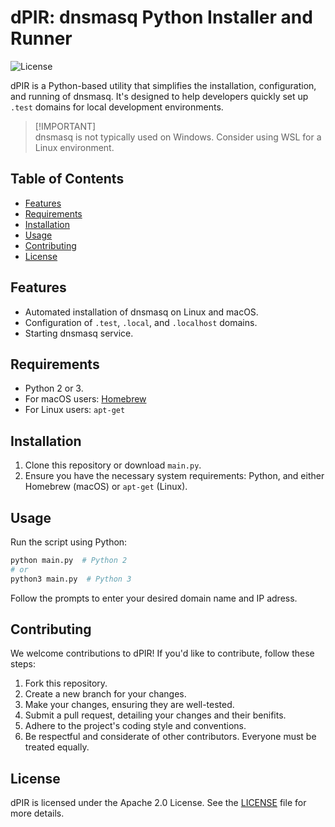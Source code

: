 # dPIR: dnsmasq Python Installer and Runner

![License](https://img.shields.io/badge/License-Apache%202.0-blue.svg)

dPIR is a Python-based utility that simplifies the installation, configuration, and running of dnsmasq. It's designed to help developers quickly set up `.test` domains for local development environments.

> [!IMPORTANT]\
> dnsmasq is not typically used on Windows. Consider using WSL for a Linux environment.

## Table of Contents

- [Features](#features)
- [Requirements](#requirements)
- [Installation](#installation)
- [Usage](#usage)
- [Contributing](#contributing)
- [License](#license)

## Features

- Automated installation of dnsmasq on Linux and macOS.
- Configuration of `.test`, `.local`, and `.localhost` domains.
- Starting dnsmasq service.

## Requirements

- Python 2 or 3.
- For macOS users: [Homebrew](https://brew.sh/)
- For Linux users: `apt-get`

## Installation

1. Clone this repository or download `main.py`.
2. Ensure you have the necessary system requirements: Python, and either Homebrew (macOS) or `apt-get` (Linux).

## Usage

Run the script using Python:

```bash
python main.py  # Python 2
# or
python3 main.py  # Python 3
```

Follow the prompts to enter your desired domain name and IP adress.

## Contributing

We welcome contributions to dPIR! If you'd like to contribute, follow these steps:

1. Fork this repository.
2. Create a new branch for your changes.
3. Make your changes, ensuring they are well-tested.
4. Submit a pull request, detailing your changes and their benifits.
5. Adhere to the project's coding style and conventions.
6. Be respectful and considerate of other contributors. Everyone must be treated equally.

## License

dPIR is licensed under the Apache 2.0 License. See the [LICENSE](LICENSE) file for more details.
